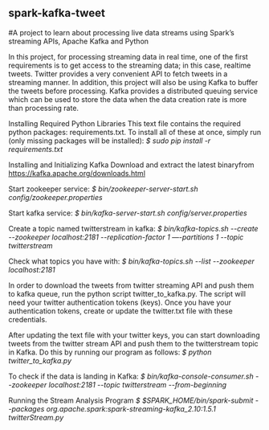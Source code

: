 ## spark-kafka-tweet
#A project to learn about processing live data streams using Spark’s streaming APIs, Apache Kafka and Python

In this project, for processing streaming data in real time, one of the first requirements is to get access to the streaming data; in this case, real­time tweets. Twitter provides a very convenient API to fetch tweets in a streaming manner. In addition, this project will also be using Kafka to buffer the tweets before processing. Kafka provides a distributed queuing service which can be used to store the data when the data creation rate is more than processing rate.

Installing Required Python Libraries
This text file contains the required python packages: requirements.txt. 
To install all of these at once, simply run (only missing packages will be installed):
*$ sudo pip install -r requirements.txt*

Installing and Initializing Kafka
Download and extract the latest binaryfrom https://kafka.apache.org/downloads.html

Start zookeeper service:
*$ bin/zookeeper-server-start.sh config/zookeeper.properties* 

Start kafka service:
*$ bin/kafka-server-start.sh config/server.properties* 

Create a topic named twitterstream in kafka:
*$ bin/kafka-topics.sh --create --zookeeper localhost:2181 --replication-factor 1 —-partitions 1 --topic twitterstream*

Check what topics you have with:
*$ bin/kafka-topics.sh --list --zookeeper localhost:2181*


In order to download the tweets from twitter streaming API and push them to kafka queue, run the python script  twitter_to_kafka.py. The script will need your twitter authentication tokens (keys). Once you have your authentication tokens, create or update the  twitter.txt file with these credentials.

After updating the text file with your twitter keys, you can start downloading tweets from the twitter stream API and push them to the twitterstream topic in Kafka. Do this by running our program as follows:
*$ python twitter_to_kafka.py*

To check if the data is landing in Kafka:
*$ bin/kafka-console-consumer.sh --zookeeper localhost:2181 --topic twitterstream --from-beginning*

Running the Stream Analysis Program
*$ $SPARK_HOME/bin/spark-submit --packages org.apache.spark:spark-streaming-kafka_2.10:1.5.1 twitterStream.py*
